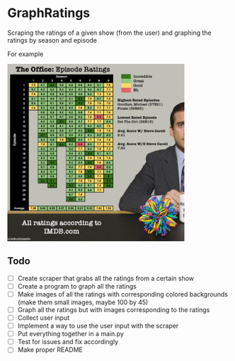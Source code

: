 # GraphRatings
Scraping the ratings of a given show (from the user) and graphing the ratings by season and episode

For example

<img src="images/readme/example.jpg" alt="fuck this dosnt work" id="example" height="400" width="400">

## Todo
- [ ] Create scraper that grabs all the ratings from a certain show
- [ ] Create a program to graph all the ratings
- [ ] Make images of all the ratings with corresponding colored backgrounds (make them small images, maybe 100 by 45)
- [ ] Graph all the ratings but with images corresponding to the ratings
- [ ] Collect user input
- [ ] Implement a way to use the user input with the scraper
- [ ] Put everything together in a main.py
- [ ] Test for issues and fix accordingly
- [ ] Make proper README
